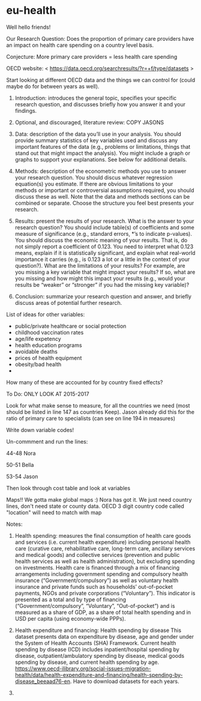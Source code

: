 # eu-health

Well hello friends!

Our Research Question: Does the proportion of primary care providers have an impact on health care spending on a country level basis. 

Conjecture: More primary care providers = less health care spending

OECD website: < https://data.oecd.org/searchresults/?r=+f/type/datasets >

Start looking at different OECD data and the things we can control for (could maybe do for between years as well).

1) Introduction: introduces the general topic, specifies your specific research question, and discusses briefly how you answer it and your findings.

2) Optional, and discouraged, literature review: COPY JASONS

3) Data: description of the data you’ll use in your analysis. You should provide summary statistics of key variables used and discuss any important features of the data (e.g., problems or limitations, things that stand out that might impact the analysis). You might include a graph or graphs to support your explanations. See below for additional details.

4) Methods: description of the econometric methods you use to answer your research question. You should discus whatever regression equation(s) you estimate. If there are obvious limitations to your methods or important or controversial assumptions required, you should discuss these as well. Note that the data and methods sections can be combined or separate. Choose the structure you feel best presents your research.

5) Results: present the results of your research. What is the answer to your research question? You should include table(s) of coefficients and some measure of significance (e.g., standard errors, *’s to indicate p-values). You should discuss the economic meaning of your results. That is, do not simply report a coefficient of 0.123. You need to interpret what 0.123 means, explain if it is statistically significant, and explain what real-world importance it carries (e.g., is 0.123 a lot or a little in the context of your question?). What are the limitations of your results? For example, are you missing a key variable that might impact your results? If so, what are you missing and how might this impact your results (e.g., would your results be “weaker” or “stronger” if you had the missing key variable)?

6) Conclusion: summarize your research question and answer, and briefly discuss areas of potential further research.


List of ideas for other variables:
- public/private healthcare or social protection
- childhood vaccination rates
- age/life expetency
- health education programs
- avoidable deaths
- prices of health equipment
- obesity/bad health
- 

How many of these are accounted for by country fixed effects?


To Do: ONLY LOOK AT 2015-2017

Look for what make sense to measure, for all the countries we need (most should be listed in line 147 as countries Keep). Jason already did this for the ratio of primary care to specialists (can see on line 194 in measures)

Write down variable codes! 

Un-commment and run the lines:

44-48 Nora

50-51 Bella

53-54 Jason

Then look through cost table and look at variables

Maps!! We gotta make global maps :) Nora has got it. We just need country lines, don't need state or county data. OECD 3 digit country code called "location" will need to match with map

Notes: 
1. Health spending: measures the final consumption of health care goods and services (i.e. current health expenditure) including personal health care (curative care, rehabilitative care, long-term care, ancillary services and medical goods) and collective services (prevention and public health services as well as health administration), but excluding spending on investments. Health care is financed through a mix of financing arrangements including government spending and compulsory health insurance (“Government/compulsory”) as well as voluntary health insurance and private funds such as households’ out-of-pocket payments, NGOs and private corporations (“Voluntary”). This indicator is presented as a total and by type of financing (“Government/compulsory”, “Voluntary”, “Out-of-pocket”) and is measured as a share of GDP, as a share of total health spending and in USD per capita (using economy-wide PPPs).

2. Health expenditure and financing: Health spending by disease
This dataset presents data on expenditure by disease, age and gender under the System of Health Accounts (SHA) Framework. Current health spending by disease (ICD) includes inpatient/hospital spending by disease, outpatient/ambulatory spending by disease, medical goods spending by disease, and current health spending by age.
https://www.oecd-ilibrary.org/social-issues-migration-health/data/health-expenditure-and-financing/health-spending-by-disease_beeaad76-en. Have to download datasets for each years. 

3. 